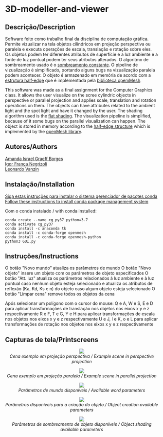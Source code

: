 # 3D-modeller-and-viewer
## Descrição/Description  
Software feito como trabalho final da disciplina de computação gráfica. Permite vizualizar na tela objetos cilindricos em projeção perspectiva ou paralela e executa operações de escala, translação e rotação sobre eles. Os objetos podem ter diferentes atributos de superfície e a luz ambiente e a fonte de luz pontual podem ter seus atributos alterados. O algoritmo de sombreamento usado é o [sombreamento constante](https://en.wikipedia.org/wiki/Shading#Flat_shading). O pipeline de vizualização é simplificado, portando alguns bugs na vizualização paralela podem acontecer. O objeto é armazenado em memória de acordo com a [estrutura half-edge](https://cs184.eecs.berkeley.edu/sp19/article/15/the-half-edge-data-structure) que é implementada pela [biblioteca opemMesh](https://www.graphics.rwth-aachen.de/software/openmesh/).
  
This software was made as a final assignment for the Computer Graphics class. It allows the user visualize on the scree cylindric objects in perspective or parallel projection and applies scale, translation and rotation operations on them. The objects can have attributes related to the ambient light and the spot light and have it changed by the user. The shading algorithm used is the [flat shading](https://en.wikipedia.org/wiki/Shading#Flat_shading). The visualization pipeline is simplified, because of it some bugs on the parallel visualization can happen. The object is stored in memory according to the [half-edge structure](https://cs184.eecs.berkeley.edu/sp19/article/15/the-half-edge-data-structure) which is implemented by the [openMesh library](https://www.graphics.rwth-aachen.de/software/openmesh/).

## Autores/Authors
[Amanda Israel Graeff Borges](https://github.com/AmandaIsrael)  
[Igor França Negrizoli](https://github.com/igorFNegrizoli)  
[Leonardo Vanzin](https://github.com/EnergyFall266) 
 
## Instalação/Installation 
[Siga estas instruções para instalar o sistema gerenciador de pacotes conda   
Follow these instructions to install conda package management system](https://docs.conda.io/projects/conda/en/latest/user-guide/install/#regular-installation)

Com o conda instalado / with conda installed:  
```
conda create --name cg_py37 python=3.7
conda activate cg_py37
conda install -c anaconda tk
conda install -c conda-forge openmesh
conda install -c conda-forge openmesh-python
python3 GUI.py
```
## Instruções/Instructions
O botão "Novo mundo" atualiza os parâmetros de mundo
O botão "Novo objeto" insere um objeto com os parâmetros de objeto especificados
O botão "Att. luz" atualiza os parâmetros relacionados à luz ambiente e à luz pontual caso nenhum objeto esteja selecionado e atualiza os atributos de reflexão (Ka, Kd, Ks e n) do objeto caso algum objeto esteja selecionado
O botão "Limpar cena" remove todos os objetos da cena

Após selecionar um polígono com o cursor do mouse:
Q e A, W e S, E e D para aplicar transformações de translação nos objetos nos eixos x y e z respectivamente
R e F, T e G, Y e H para aplicar transformações de escala nos objetos nos eixos x y e z respectivamente
U e J, I e K, o e L para aplicar transformações de rotação nos objetos nos eixos x y e z respectivamente

## Capturas de tela/Printscreens
 <p align="center">
  <img src="https://upload.wikimedia.org/wikipedia/commons/9/90/Overview1.png" /><br>
  <span><i>Cena exemplo em projeção perspectiva / Example scene in perspective projection</i></span>
</p>

 <p align="center">
  <img src="https://upload.wikimedia.org/wikipedia/commons/a/a2/Overview2.png" /><br>
  <span><i>Cena exemplo em projeção paralela / Example scene in parallel projection</i></span>
</p>

 <p align="center">
  <img src="https://upload.wikimedia.org/wikipedia/commons/5/55/Menu1.png" /><br>
  <span><i>Parâmetros de mundo disponíveis / Available word parameters</i></span>
</p>

 <p align="center">
  <img src="https://upload.wikimedia.org/wikipedia/commons/d/d2/Menu2.png" /><br>
  <span><i>Parâmetros disponíveis para a criação do objeto / Object creation available parameters</i></span>
</p>

 <p align="center">
  <img src="https://upload.wikimedia.org/wikipedia/commons/4/45/Menu3.png" /><br>
  <span><i>Parâmetros de sombreamento de objeto disponíveis / Object shading available parameters</i></span>
</p>

